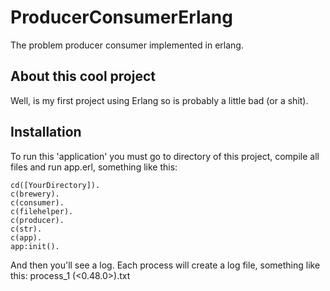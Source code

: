 # ProducerConsumerErlang
The problem producer consumer implemented in erlang.

## About this cool project

Well, is my first project using Erlang so is probably a little bad (or a shit).

## Installation 

To run this 'application' you must go to directory of this project, compile all files and run app.erl, something like this:

```
cd([YourDirectory]).
c(brewery).
c(consumer).
c(filehelper).
c(producer).
c(str).
c(app).
app:init().
```

And then you'll see a log.
Each process will create a log file, something like this: process_1 (<0.48.0>).txt
